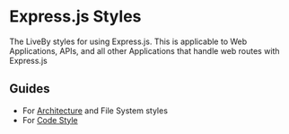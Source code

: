 # Express.js Styles
The LiveBy styles for using Express.js. This is applicable to Web Applications, APIs, and all other Applications that handle web routes with Express.js
## Guides
* For [Architecture](architecture.md) and File System styles
* For [Code Style](code-style.md)
